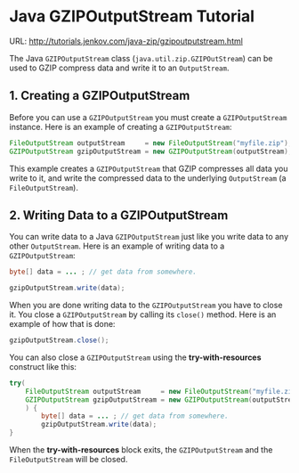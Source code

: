 # Java GZIPOutputStream Tutorial

URL: http://tutorials.jenkov.com/java-zip/gzipoutputstream.html


The Java `GZIPOutputStream` class (`java.util.zip.GZIPOutStream`) can be used to GZIP compress data and write it to an `OutputStream`.

## 1. Creating a GZIPOutputStream

Before you can use a `GZIPOutputStream` you must create a `GZIPOutputStream` instance. Here is an example of creating a `GZIPOutputStream`:

```java
FileOutputStream outputStream     = new FileOutputStream("myfile.zip");
GZIPOutputStream gzipOutputStream = new GZIPOutputStream(outputStream);
```

This example creates a `GZIPOutputStream` that GZIP compresses all data you write to it, and write the compressed data to the underlying `OutputStream` (a `FileOutputStream`).

## 2. Writing Data to a GZIPOutputStream

You can write data to a Java `GZIPOutputStream` just like you write data to any other `OutputStream`. Here is an example of writing data to a `GZIPOutputStream`:

```java
byte[] data = ... ; // get data from somewhere.

gzipOutputStream.write(data);
```

When you are done writing data to the `GZIPOutputStream` you have to close it. You close a `GZIPOutputStream` by calling its `close()` method. Here is an example of how that is done:

```java
gzipOutputStream.close();
```

You can also close a `GZIPOutputStream` using the **try-with-resources** construct like this:

```java
try(
    FileOutputStream outputStream     = new FileOutputStream("myfile.zip");
    GZIPOutputStream gzipOutputStream = new GZIPOutputStream(outputStream)
    ) {
        byte[] data = ... ; // get data from somewhere.
        gzipOutputStream.write(data);
}
```

When the **try-with-resources** block exits, the `GZIPOutputStream` and the `FileOutputStream` will be closed.


